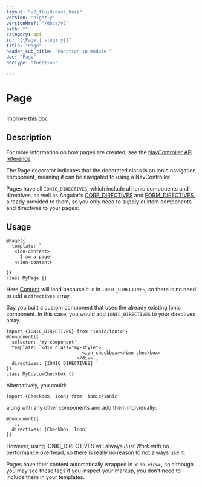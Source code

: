 ```yaml
---
layout: "v2_fluid/docs_base"
version: "nightly"
versionHref: "/docs/v2"
path: ""
category: api
id: "{{Page | slugify}}"
title: "Page"
header_sub_title: "Function in module "
doc: "Page"
docType: "function"

---
```










<h1 class="api-title">


Page






</h1>

<a class="improve-v2-docs" href='http://github.com/driftyco/ionic2/edit/master/ionic/decorators/page.ts#L1'>
Improve this doc
</a> 






<!-- description -->
<h2>Description</h2>

<p>For more information on how pages are created, see the <a href="../../components/nav/NavController/#creating_pages">NavController API reference</a></p>
<p>The Page decorator indicates that the decorated class is an Ionic
navigation component, meaning it can be navigated to using a NavController.</p>
<p>Pages have all <code>IONIC_DIRECTIVES</code>, which include all Ionic components and directives,
as well as Angular&#39;s <a href="https://angular.io/docs/js/latest/api/core/CORE_DIRECTIVES-const.html">CORE_DIRECTIVES</a>
and <a href="https://angular.io/docs/js/latest/api/core/FORM_DIRECTIVES-const.html">FORM_DIRECTIVES</a>,
already provided to them, so you only need to supply custom components and directives to your pages:</p>

<!-- @usage tag -->

<h2>Usage</h2>

<pre><code class="lang-ts">@Page({
  template: `
   &lt;ion-content&gt;
     I am a page!
   &lt;/ion-content&gt;
  `
})
class MyPage {}
</code></pre>
<p>Here <a href="../../../components/content/Content/">Content</a> will load because
it is in <code>IONIC_DIRECTIVES</code>, so there is no need to add a <code>directives</code> array.</p>
<p>Say you built a custom component that uses the already existing Ionic component.
In this case, you would add <code>IONIC_DIRECTIVES</code> to your directives array.</p>
<pre><code class="lang-ts">import {IONIC_DIRECTIVES} from &#39;ionic/ionic&#39;;
@Component({
  selector: &#39;my-component&#39;
  template: `&lt;div class=&quot;my-style&quot;&gt;
                            &lt;ion-checkbox&gt;&lt;/ion-checkbox&gt;
                          &lt;/div&gt;`,
  directives: [IONIC_DIRECTIVES]
})
class MyCustomCheckbox {}
</code></pre>
<p>Alternatively, you could:</p>
<pre><code class="lang-ts">import {Checkbox, Icon} from &#39;ionic/ionic&#39;
</code></pre>
<p>along with any other components and add them individually:</p>
<pre><code>@Component({
  ...
  directives: [Checkbox, Icon]
})
</code></pre>
<p>However, using IONIC_DIRECTIVES will always <em>Just Work</em> with no
performance overhead, so there is really no reason to not always use it.</p>
<p>Pages have their content automatically wrapped in <code>&lt;ion-view&gt;</code>, so although
you may see these tags if you inspect your markup, you don&#39;t need to include
them in your templates.</p>




<!-- @property tags -->


<!-- methods on the class --><!-- related link --><!-- end content block -->


<!-- end body block -->

